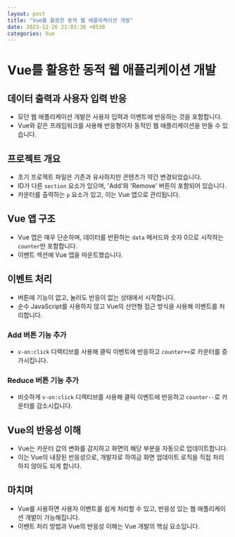 ```yaml
---
layout: post
title: "Vue를 활용한 동적 웹 애플리케이션 개발"
date: 2023-12-26 21:03:36 +0530
categories: Vue
---
```


# Vue를 활용한 동적 웹 애플리케이션 개발

## 데이터 출력과 사용자 입력 반응

- 모던 웹 애플리케이션 개발은 사용자 입력과 이벤트에 반응하는 것을 포함합니다.
- Vue와 같은 프레임워크를 사용해 반응형이자 동적인 웹 애플리케이션을 만들 수 있습니다.

## 프로젝트 개요

- 초기 프로젝트 파일은 기존과 유사하지만 콘텐츠가 약간 변경되었습니다.
- ID가 다른 `section` 요소가 있으며, 'Add'와 'Remove' 버튼이 포함되어 있습니다.
- 카운터를 출력하는 `p` 요소가 있고, 이는 Vue 앱으로 관리됩니다.

## Vue 앱 구조

- Vue 앱은 매우 단순하며, 데이터를 반환하는 `data` 메서드와 숫자 0으로 시작하는 `counter`만 포함합니다.
- 이벤트 섹션에 Vue 앱을 마운트했습니다.

## 이벤트 처리

- 버튼에 기능이 없고, 눌러도 반응이 없는 상태에서 시작합니다.
- 순수 JavaScript를 사용하지 않고 Vue의 선언형 접근 방식을 사용해 이벤트를 처리합니다.

### Add 버튼 기능 추가

- `v-on:click` 디렉티브를 사용해 클릭 이벤트에 반응하고 `counter++`로 카운터를 증가시킵니다.

### Reduce 버튼 기능 추가

- 비슷하게 `v-on:click` 디렉티브를 사용해 클릭 이벤트에 반응하고 `counter--`로 카운터를 감소시킵니다.

## Vue의 반응성 이해

- Vue는 카운터 값의 변화를 감지하고 화면의 해당 부분을 자동으로 업데이트합니다.
- 이는 Vue의 내장된 반응성으로, 개발자로 하여금 화면 업데이트 로직을 직접 처리하지 않아도 되게 합니다.

## 마치며

- Vue를 사용하면 사용자 이벤트를 쉽게 처리할 수 있고, 반응성 있는 웹 애플리케이션 개발이 가능해집니다.
- 이벤트 처리 방법과 Vue의 반응성 이해는 Vue 개발의 핵심 요소입니다.
